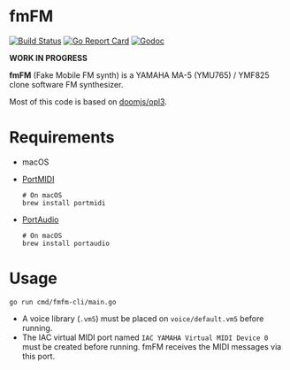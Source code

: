 # fmFM

[![Build Status](https://travis-ci.org/but80/fmfm.svg?branch=master)](https://travis-ci.org/but80/fmfm)
[![Go Report Card](https://goreportcard.com/badge/github.com/but80/fmfm)](https://goreportcard.com/report/github.com/but80/fmfm)
[![Godoc](https://godoc.org/github.com/but80/fmfm?status.svg)](http://godoc.org/github.com/but80/fmfm)

**WORK IN PROGRESS**

**fmFM** (Fake Mobile FM synth) is a YAMAHA MA-5 (YMU765) / YMF825 clone software FM synthesizer.

Most of this code is based on [doomjs/opl3](https://github.com/doomjs/opl3).

# Requirements

- macOS
- [PortMIDI](http://portmedia.sourceforge.net/portmidi/)

  ```
  # On macOS
  brew install portmidi
  ```
- [PortAudio](http://www.portaudio.com/)

  ```
  # On macOS
  brew install portaudio
  ```

# Usage

```
go run cmd/fmfm-cli/main.go
```

- A voice library (`.vm5`) must be placed on `voice/default.vm5` before running.
- The IAC virtual MIDI port named `IAC YAMAHA Virtual MIDI Device 0` must be created before running.
  fmFM receives the MIDI messages via this port.
